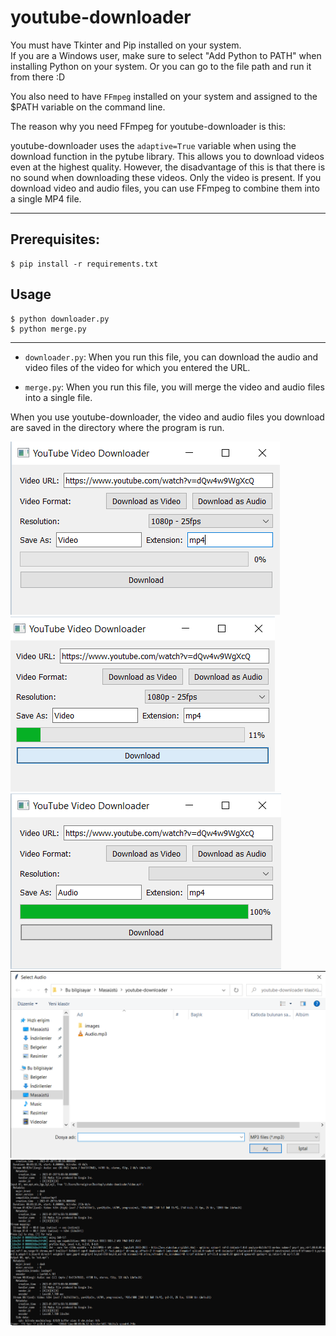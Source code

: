 # youtube-downloader
You must have Tkinter and Pip installed on your system. <br />
If you are a Windows user, make sure to select "Add Python to PATH" when installing Python on your system.
Or you can go to the file path and run it from there :D

You also need to have `FFmpeg` installed on your system and assigned to the $PATH variable on the command line.

The reason why you need FFmpeg for youtube-downloader is this:

youtube-downloader uses the `adaptive=True` variable when using the download function in the pytube library. This allows you to download videos even at the highest quality. However, the disadvantage of this is that there is no sound when downloading these videos. Only the video is present. If you download video and audio files, you can use FFmpeg to combine them into a single MP4 file.

---

## Prerequisites:
```console
$ pip install -r requirements.txt
```

## Usage
```console
$ python downloader.py
$ python merge.py
```
---

- `downloader.py`: When you run this file, you can download the audio and video files of the video for which you entered the URL.

- `merge.py`: When you run this file, you will merge the video and audio files into a single file.

When you use youtube-downloader, the video and audio files you download are saved in the directory where the program is run.

![image](./images/gui.png) <br />
![image](./images/download.png) <br />
![image](./images/audio.png) <br />
![image](./images/select_files.png) <br />
![image](./images/merge.png) <br />